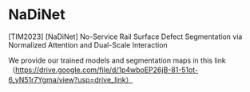 # NaDiNet
[TIM2023] [NaDiNet] No-Service Rail Surface Defect Segmentation via Normalized Attention and Dual-Scale Interaction

We provide our trained models and segmentation maps in this link（https://drive.google.com/file/d/1p4wboEP26jB-81-51ot-6_yN51r7Ygma/view?usp=drive_link）
